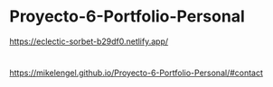 # Proyecto-6-Portfolio-Personal
https://eclectic-sorbet-b29df0.netlify.app/

#

https://mikelengel.github.io/Proyecto-6-Portfolio-Personal/#contact
